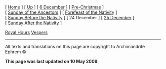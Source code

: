 \[ [Home](index.md) \] \[ [Up](dec-int.md) \] \[ [6 December](6_december.md) \] \[ [Pre-Christmas](pre-christmas.md) \] \[ [Sunday of the Ancestors](sunday_of_the_ancestors.md) \] \[ [Forefeast of the Nativity](forefeas.md) \] \[ [Sunday Before the Nativity](sunbefnat.md) \] \[ 24 December \] \[ [25 December](25dec.md) \] \[ [Sunday After the Nativity](sunday_after_the_nativity.md) \]

[Royal Hours](24decRH.md)
[Vespers](24decVes.md)

------------------------------------------------------------------------

All texts and translations on this page are copyright to
Archimandrite Ephrem ©

**This page was last updated on 10 May 2009**
